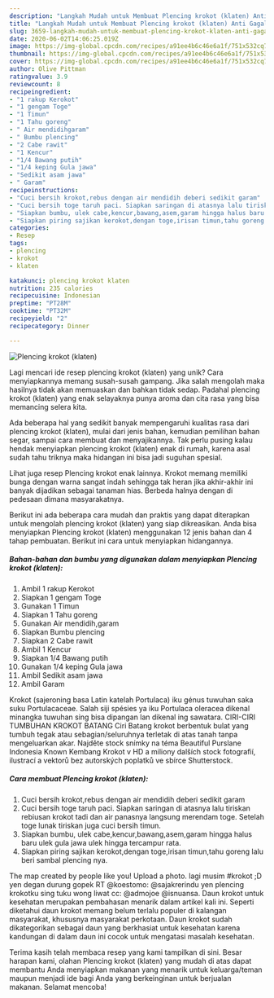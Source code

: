 ```yaml
---
description: "Langkah Mudah untuk Membuat Plencing krokot (klaten) Anti Gagal"
title: "Langkah Mudah untuk Membuat Plencing krokot (klaten) Anti Gagal"
slug: 3659-langkah-mudah-untuk-membuat-plencing-krokot-klaten-anti-gagal
date: 2020-06-02T14:06:25.019Z
image: https://img-global.cpcdn.com/recipes/a91ee4b6c46e6a1f/751x532cq70/plencing-krokot-klaten-foto-resep-utama.jpg
thumbnail: https://img-global.cpcdn.com/recipes/a91ee4b6c46e6a1f/751x532cq70/plencing-krokot-klaten-foto-resep-utama.jpg
cover: https://img-global.cpcdn.com/recipes/a91ee4b6c46e6a1f/751x532cq70/plencing-krokot-klaten-foto-resep-utama.jpg
author: Olive Pittman
ratingvalue: 3.9
reviewcount: 8
recipeingredient:
- "1 rakup Kerokot"
- "1 gengam Toge"
- "1 Timun"
- "1 Tahu goreng"
- " Air mendidihgaram"
- " Bumbu plencing"
- "2 Cabe rawit"
- "1 Kencur"
- "1/4 Bawang putih"
- "1/4 keping Gula jawa"
- "Sedikit asam jawa"
- " Garam"
recipeinstructions:
- "Cuci bersih krokot,rebus dengan air mendidih deberi sedikit garam"
- "Cuci bersih toge taruh paci. Siapkan saringan di atasnya lalu tiriskan rebiusan krokot tadi dan air panasnya langsung merendam toge. Setelah toge lunak tiriskan juga cuci bersih timun."
- "Siapkan bumbu, ulek cabe,kencur,bawang,asem,garam hingga halus baru ulek gula jawa ulek hingga tercampur rata."
- "Siapkan piring sajikan kerokot,dengan toge,irisan timun,tahu goreng lalu beri sambal plencing nya."
categories:
- Resep
tags:
- plencing
- krokot
- klaten

katakunci: plencing krokot klaten 
nutrition: 235 calories
recipecuisine: Indonesian
preptime: "PT28M"
cooktime: "PT32M"
recipeyield: "2"
recipecategory: Dinner

---
```



![Plencing krokot (klaten)](https://img-global.cpcdn.com/recipes/a91ee4b6c46e6a1f/751x532cq70/plencing-krokot-klaten-foto-resep-utama.jpg)

Lagi mencari ide resep plencing krokot (klaten) yang unik? Cara menyiapkannya memang susah-susah gampang. Jika salah mengolah maka hasilnya tidak akan memuaskan dan bahkan tidak sedap. Padahal plencing krokot (klaten) yang enak selayaknya punya aroma dan cita rasa yang bisa memancing selera kita.

Ada beberapa hal yang sedikit banyak mempengaruhi kualitas rasa dari plencing krokot (klaten), mulai dari jenis bahan, kemudian pemilihan bahan segar, sampai cara membuat dan menyajikannya. Tak perlu pusing kalau hendak menyiapkan plencing krokot (klaten) enak di rumah, karena asal sudah tahu triknya maka hidangan ini bisa jadi suguhan spesial.

Lihat juga resep Plencing krokot enak lainnya. Krokot memang memiliki bunga dengan warna sangat indah sehingga tak heran jika akhir-akhir ini banyak dijadikan sebagai tanaman hias. Berbeda halnya dengan di pedesaan dimana masyarakatnya.


Berikut ini ada beberapa cara mudah dan praktis yang dapat diterapkan untuk mengolah plencing krokot (klaten) yang siap dikreasikan. Anda bisa menyiapkan Plencing krokot (klaten) menggunakan 12 jenis bahan dan 4 tahap pembuatan. Berikut ini cara untuk menyiapkan hidangannya.

<!--inarticleads1-->

##### Bahan-bahan dan bumbu yang digunakan dalam menyiapkan Plencing krokot (klaten):

1. Ambil 1 rakup Kerokot
1. Siapkan 1 gengam Toge
1. Gunakan 1 Timun
1. Siapkan 1 Tahu goreng
1. Gunakan  Air mendidih,garam
1. Siapkan  Bumbu plencing
1. Siapkan 2 Cabe rawit
1. Ambil 1 Kencur
1. Siapkan 1/4 Bawang putih
1. Gunakan 1/4 keping Gula jawa
1. Ambil Sedikit asam jawa
1. Ambil  Garam


Krokot (sajeroning basa Latin katelah Portulaca) iku génus tuwuhan saka suku Portulacaceae. Salah siji spésies ya iku Portulaca oleracea dikenal minangka tuwuhan sing bisa dipangan lan dikenal ing sawatara. CIRI-CIRI TUMBUHAN KROKOT BATANG Ciri Batang krokot berbentuk bulat yang tumbuh tegak atau sebagian/seluruhnya terletak di atas tanah tanpa mengeluarkan akar. Najděte stock snímky na téma Beautiful Purslane Indonesia Known Kembang Krokot v HD a miliony dalších stock fotografií, ilustrací a vektorů bez autorských poplatků ve sbírce Shutterstock. 

<!--inarticleads2-->

##### Cara membuat Plencing krokot (klaten):

1. Cuci bersih krokot,rebus dengan air mendidih deberi sedikit garam
1. Cuci bersih toge taruh paci. Siapkan saringan di atasnya lalu tiriskan rebiusan krokot tadi dan air panasnya langsung merendam toge. Setelah toge lunak tiriskan juga cuci bersih timun.
1. Siapkan bumbu, ulek cabe,kencur,bawang,asem,garam hingga halus baru ulek gula jawa ulek hingga tercampur rata.
1. Siapkan piring sajikan kerokot,dengan toge,irisan timun,tahu goreng lalu beri sambal plencing nya.


The map created by people like you! Upload a photo. lagi musim #krokot ;D yen degan durung gopek RT @koestomo: @sajakrerindu yen plencing krokotku sing tuku wong liwat cc: @admojoe @isnuansa. Daun krokot untuk kesehatan merupakan pembahasan menarik dalam artikel kali ini. Seperti diketahui daun krokot memang belum terlalu populer di kalangan masyarakat, khususnya masyarakat perkotaan. Daun krokot sudah dikategorikan sebagai daun yang berkhasiat untuk kesehatan karena kandungan di dalam daun ini cocok untuk mengatasi masalah kesehatan. 

Terima kasih telah membaca resep yang kami tampilkan di sini. Besar harapan kami, olahan Plencing krokot (klaten) yang mudah di atas dapat membantu Anda menyiapkan makanan yang menarik untuk keluarga/teman maupun menjadi ide bagi Anda yang berkeinginan untuk berjualan makanan. Selamat mencoba!
